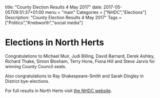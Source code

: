 title: "County Election Results 4 May 2017"
date: 2017-05-05T09:51:37+01:00
menu = "main"
Categories = ["NHDC","Elections"]
Description: "County Election Results 4 May 2017"
Tags = ["Politics","Knebworth","social media"]



# Elections in North Herts

Congratulations to Michael Muir, Judi Billing, David Barnard, Derek Ashley, Richard Thake, Simon Bloxham, Terry Hone, Fiona Hill and Steve Jarvis for winning County Council seats.

Also congratulations to Ray Shakespeare-Smith and Sarah Dingley in District bye-elections.

For full results in North Herts visit [the NHDC website]( https://www.north-herts.gov.uk/home/elections-and-voting/election-results/election-results-2017).
